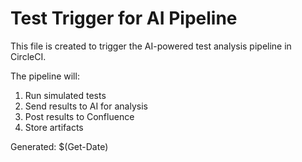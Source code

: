 # Test Trigger for AI Pipeline

This file is created to trigger the AI-powered test analysis pipeline in CircleCI.

The pipeline will:
1. Run simulated tests
2. Send results to AI for analysis
3. Post results to Confluence
4. Store artifacts

Generated: $(Get-Date) 